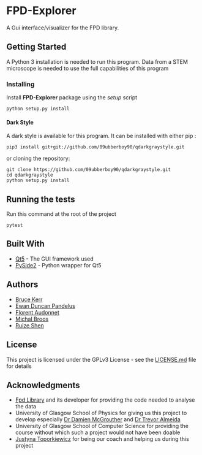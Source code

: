 # FPD-Explorer

A Gui interface/visualizer for the FPD library. 

## Getting Started

A Python 3 installation is needed to run this program.
Data from a STEM microscope is needed to use the full capabilities of this program

### Installing

Install **FPD-Explorer** package using the *setup* script

```shell
python setup.py install
```
#### Dark Style
A dark style is available for this program. It can be installed with either pip :

```shell
pip3 install git+git://github.com/09ubberboy90/qdarkgraystyle.git
```
or cloning the repository:

```shell
git clone https://github.com/09ubberboy90/qdarkgraystyle.git
cd qdarkgraystyle
python setup.py install
```

## Running the tests

Run this command at the root of the project

```shell
pytest
```
## Built With

* [Qt5](https://www.qt.io/) - The GUI framework used
* [PySide2](https://pypi.org/project/PySide2/) - Python wrapper for Qt5


## Authors

* [Bruce Kerr](2316957k@student.gla.ac.uk)
* [Ewan Duncan Pandelus](2319069p@student.gla.ac.uk)
* [Florent Audonnet](2330834a@student.gla.ac.uk)
* [Michal Broos](2330994b@student.gla.ac.uk)
* [Ruize Shen](2361590s@student.gla.ac.uk)


## License

This project is licensed under the GPLv3 License - see the [LICENSE.md](LICENSE.md) file for details

## Acknowledgments

* [Fpd Library](https://gitlab.com/fpdpy/fpd) and its developer for providing the code needed to analyse the data
* University of Glasgow School of Physics for giving us this project to develop especially [Dr Damien McGrouther](Damien.McGrouther@glasgow.ac.uk) and [Dr Trevor Almeida](Trevor.Almeida@glasgow.ac.uk)
* University of Glasgow School of Computer Science for providing the course without which such a project would not have been doable 
* [Justyna Toporkiewicz](2270645t@student.gla.ac.uk) for being our coach and helping us during this project
